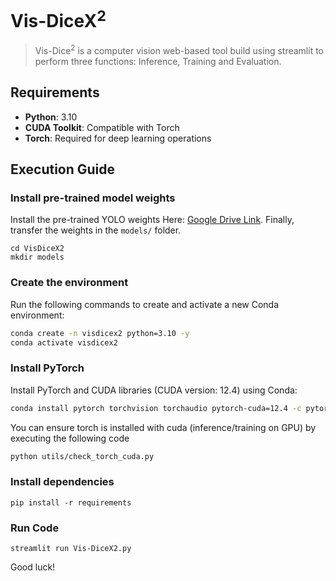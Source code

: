 # Vis-DiceX<sup>2</sup>
> Vis-Dice<sup>2</sup> is a computer vision web-based tool build using streamlit to perform three functions: Inference, Training and Evaluation.

## Requirements
- **Python**: 3.10
- **CUDA Toolkit**: Compatible with Torch
- **Torch**: Required for deep learning operations

## Execution Guide
### Install pre-trained model weights
Install the pre-trained YOLO weights Here: [Google Drive Link](https://drive.google.com/drive/folders/14hduF6_zP0yVD9t2IzsBDQ6UFfifeM7M?usp=sharing). Finally, transfer the weights in the ``models/`` folder.
```
cd VisDiceX2
mkdir models
```

### Create the environment
Run the following commands to create and activate a new Conda environment:

```bash
conda create -n visdicex2 python=3.10 -y
conda activate visdicex2
```
### Install PyTorch 
Install PyTorch and CUDA libraries (CUDA version: 12.4) using Conda:
```bash
conda install pytorch torchvision torchaudio pytorch-cuda=12.4 -c pytorch -c nvidia
```
You can ensure torch is installed with cuda (inference/training on GPU) by executing the following code
```bash
python utils/check_torch_cuda.py
```

### Install dependencies
```
pip install -r requirements
```

### Run Code
```
streamlit run Vis-DiceX2.py
```
Good luck!
### 

